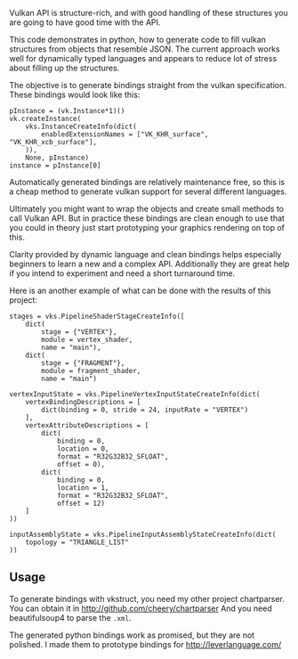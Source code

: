 Vulkan API is structure-rich, and with good handling of these structures you are going to have good time with the API.

This code demonstrates in python, how to generate code to fill vulkan structures from objects that resemble JSON. The current approach works well for dynamically typed languages and appears to reduce lot of stress about filling up the structures.

The objective is to generate bindings straight from the vulkan specification. These bindings would look like this:

    pInstance = (vk.Instance*1)()
    vk.createInstance(
        vks.InstanceCreateInfo(dict(
            enabledExtensionNames = ["VK_KHR_surface", "VK_KHR_xcb_surface"],
        )),
        None, pInstance)
    instance = pInstance[0]

Automatically generated bindings are relatively maintenance free, so this is a cheap method to generate vulkan support for several different languages.

Ultimately you might want to wrap the objects and create small methods to call Vulkan API. But in practice these bindings are clean enough to use that you could in theory just start prototyping your graphics rendering on top of this.

Clarity provided by dynamic language and clean bindings helps especially beginners to learn a new and a complex API. Additionally they are great help if you intend to experiment and need a short turnaround time.

Here is an another example of what can be done with the results of this project:

    stages = vks.PipelineShaderStageCreateInfo([
        dict(
            stage = {"VERTEX"},
            module = vertex_shader,
            name = "main"),
        dict(
            stage = {"FRAGMENT"},
            module = fragment_shader,
            name = "main")

    vertexInputState = vks.PipelineVertexInputStateCreateInfo(dict(
        vertexBindingDescriptions = [
            dict(binding = 0, stride = 24, inputRate = "VERTEX")
        ],
        vertexAttributeDescriptions = [
            dict(
                binding = 0,
                location = 0,
                format = "R32G32B32_SFLOAT",
                offset = 0),
            dict(
                binding = 0,
                location = 1,
                format = "R32G32B32_SFLOAT",
                offset = 12)
        ]
    ))

    inputAssemblyState = vks.PipelineInputAssemblyStateCreateInfo(dict(
        topology = "TRIANGLE_LIST"
    ))


## Usage

To generate bindings with vkstruct, you need my other project chartparser. You can obtain it in http://github.com/cheery/chartparser And you need beautifulsoup4 to parse the `.xml`.

The generated python bindings work as promised, but they are not polished. I made them to prototype bindings for http://leverlanguage.com/
